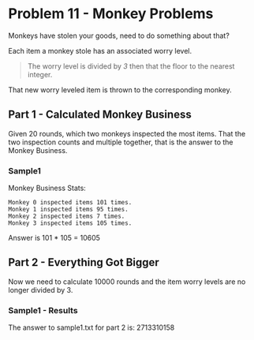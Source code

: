 # Problem 11 - Monkey Problems

Monkeys have stolen your goods, need to do something about that?

Each item a monkey stole has an associated worry level.

> The worry level is divided by *3* then that the floor to the nearest integer.

That new worry leveled item is thrown to the corresponding monkey.

## Part 1 - Calculated Monkey Business

Given 20 rounds, which two monkeys inspected the most items.
That the two inspection counts and multiple together, that is the answer to the
Monkey Business.

### Sample1

Monkey Business Stats:
```TXT
Monkey 0 inspected items 101 times.
Monkey 1 inspected items 95 times.
Monkey 2 inspected items 7 times.
Monkey 3 inspected items 105 times.
```

Answer is 101 * 105 = 10605

## Part 2 - Everything Got Bigger

Now we need to calculate 10000 rounds and the item worry levels are no longer
divided by 3.

### Sample1 - Results

The answer to sample1.txt for part 2 is: 2713310158
